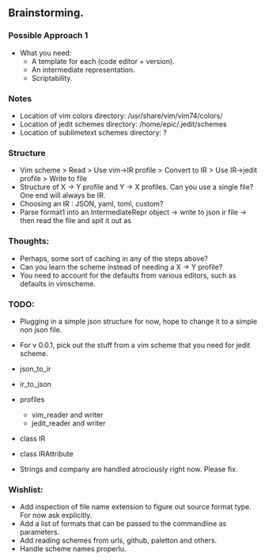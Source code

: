 ## Brainstorming.

### Possible Approach 1

- What you need:
	- A template for each (code editor + version).
	- An intermediate representation.
	- Scriptability.

### Notes

- Location of vim colors directory: /usr/share/vim/vim74/colors/
- Location of jedit schemes directory: /home/epic/.jedit/schemes
- Location of sublimetext schemes directory: ?


### Structure

- Vim scheme > Read > Use vim->IR profile > Convert to IR > Use IR->jedit profile > Write to file
- Structure of X -> Y profile and Y -> X profiles. Can you use a single file? One end will always be IR.
- Choosing an IR : JSON, yaml, toml, custom?
- Parse format1 into an IntermediateRepr object -> write to json ir file -> then read the file and spit it out as

### Thoughts:

- Perhaps, some sort of caching in any of the steps above?
- Can you learn the scheme instead of needing a X -> Y profile?
- You need to account for the defaults from various editors, such as defaults in vimscheme.

### TODO:

- Plugging in a simple json structure for now, hope to change it to a simple non json file.
- For v 0.0.1, pick out the stuff from a vim scheme that you need for jedit scheme.


- json_to_ir
- ir_to_json
- profiles
	- vim_reader and writer
	- jedit_reader and writer
- class IR
- class IRAttribute

- Strings and company are handled atrociously right now. Please fix.

### Wishlist:

- Add inspection of file name extension to figure out source format type. For now ask explicitly.
- Add a list of formats that can be passed to the commandline as parameters.
- Add reading schemes from urls, github, paletton and others.
- Handle scheme names properlu.